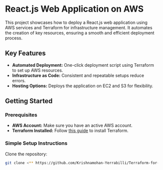 # React.js Web Application on AWS

This project showcases how to deploy a React.js web application using AWS services and Terraform for infrastructure management. It automates the creation of key resources, ensuring a smooth and efficient deployment process.

## Key Features

- **Automated Deployment:** One-click deployment script using Terraform to set up AWS resources.
- **Infrastructure as Code:** Consistent and repeatable setups reduce errors.
- **Hosting Options:** Deploys the application on EC2 and S3 for flexibility.

## Getting Started

### Prerequisites

- **AWS Account:** Make sure you have an active AWS account.
- **Terraform Installed:** Follow [this guide](https://www.terraform.io/downloads.html) to install Terraform.

### Simple Setup Instructions

Clone the repository:
   ```bash
   git clone <** https://github.com/Krishnamohan-Yerrabilli/Terraform-for-oneclick-deployment/edit/main/README.md **>

